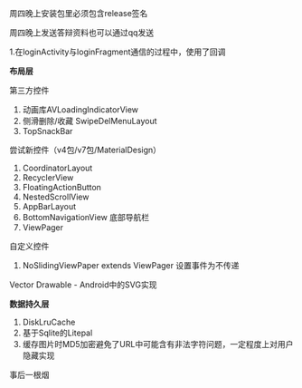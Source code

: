 周四晚上安装包里必须包含release签名

周四晚上发送答辩资料也可以通过qq发送

1.在loginActivity与loginFragment通信的过程中，使用了回调

**布局层**

第三方控件
1. 动画库AVLoadingIndicatorView
2. 侧滑删除/收藏 SwipeDelMenuLayout
3. TopSnackBar

尝试新控件（v4包/v7包/MaterialDesign）
1. CoordinatorLayout
2. RecyclerView
3. FloatingActionButton
4. NestedScrollView
5. AppBarLayout
6. BottomNavigationView 底部导航栏
7. ViewPager

自定义控件

1. NoSlidingViewPaper extends ViewPager 设置事件为不传递

Vector Drawable - Android中的SVG实现


**数据持久层**

1. DiskLruCache
2. 基于Sqlite的Litepal
3. 缓存图片时MD5加密避免了URL中可能含有非法字符问题，一定程度上对用户隐藏实现




事后一根烟